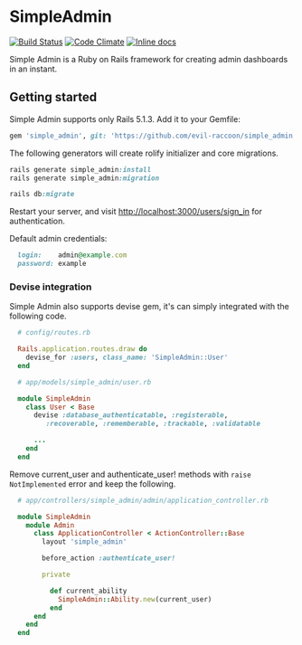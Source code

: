 # SimpleAdmin

[![Build Status](https://travis-ci.org/evil-raccoon/simple_admin.svg?branch=master)](https://travis-ci.org/evil-raccoon/simple_admin)
[![Code Climate](https://codeclimate.com/github/evil-raccoon/simple_admin/badges/gpa.svg)](https://codeclimate.com/github/evil-raccoon/simple_admin)
[![Inline docs](http://inch-ci.org/github/evil-raccoon/simple_admin.svg)](http://inch-ci.org/github/evil-raccoon/simple_admin)

Simple Admin is a Ruby on Rails framework for creating admin dashboards in an instant.

## Getting started
Simple Admin supports only Rails 5.1.3.
Add it to your Gemfile:

```ruby
gem 'simple_admin', git: 'https://github.com/evil-raccoon/simple_admin.git'
```

The following generators will create rolify initializer and core migrations.  

```ruby
rails generate simple_admin:install
rails generate simple_admin:migration

rails db:migrate
```

Restart your server, and visit [http://localhost:3000/users/sign_in](http://localhost:3000/users/sign_in) for authentication.

Default admin credentials:

```ruby
  login:    admin@example.com
  password: example
```

### Devise integration
Simple Admin also supports devise gem, it's can simply integrated with the following code.

```ruby
  # config/routes.rb

  Rails.application.routes.draw do
    devise_for :users, class_name: 'SimpleAdmin::User'
  end
```

```ruby
  # app/models/simple_admin/user.rb

  module SimpleAdmin
    class User < Base
      devise :database_authenticatable, :registerable,
         :recoverable, :rememberable, :trackable, :validatable

      ...
    end
  end
```

Remove current_user and authenticate_user! methods with `raise NotImplemented` error and keep the following.

```ruby
  # app/controllers/simple_admin/admin/application_controller.rb

  module SimpleAdmin
    module Admin
      class ApplicationController < ActionController::Base
        layout 'simple_admin'

        before_action :authenticate_user!

        private

          def current_ability
            SimpleAdmin::Ability.new(current_user)
          end
      end
    end
  end
```
